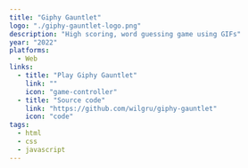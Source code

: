 ```yaml
---
title: "Giphy Gauntlet"
logo: "./giphy-gauntlet-logo.png"
description: "High scoring, word guessing game using GIFs"
year: "2022"
platforms:
  - Web
links:
  - title: "Play Giphy Gauntlet"
    link: ""
    icon: "game-controller"
  - title: "Source code"
    link: "https://github.com/wilgru/giphy-gauntlet"
    icon: "code"
tags:
  - html
  - css
  - javascript
---
```

